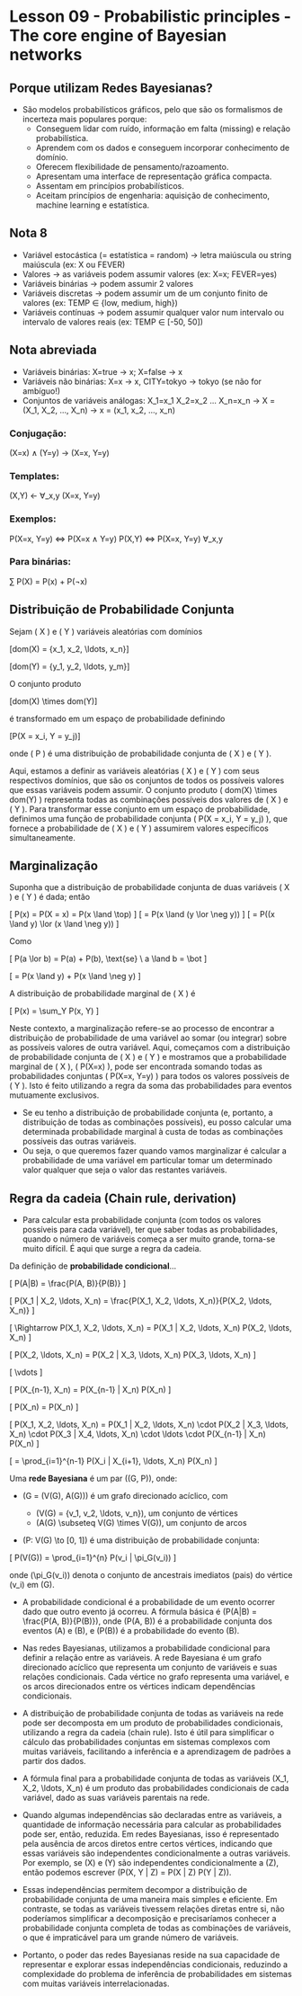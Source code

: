 # Lesson 09 - Probabilistic principles - The core engine of Bayesian networks


## Porque utilizam Redes Bayesianas?
- São modelos probabilísticos gráficos, pelo que são os formalismos de incerteza mais populares porque:
  - Conseguem lidar com ruído, informação em falta (missing) e relação probabilística.
  - Aprendem com os dados e conseguem incorporar conhecimento de domínio.
  - Oferecem flexibilidade de pensamento/razoamento.
  - Apresentam uma interface de representação gráfica compacta.
  - Assentam em princípios probabilísticos.
  - Aceitam princípios de engenharia: aquisição de conhecimento, machine learning e estatística.

## Nota 8
- Variável estocástica (= estatística = random) -> letra maiúscula ou string maiúscula (ex: X ou FEVER)
- Valores -> as variáveis podem assumir valores (ex: X=x; FEVER=yes)
- Variáveis binárias -> podem assumir 2 valores
- Variáveis discretas -> podem assumir um de um conjunto finito de valores (ex: TEMP ∈ {low, medium, high})
- Variáveis contínuas -> podem assumir qualquer valor num intervalo ou intervalo de valores reais (ex: TEMP ∈ [-50, 50])

## Nota abreviada
- Variáveis binárias: X=true -> x; X=false -> x
- Variáveis não binárias: X=x -> x, CITY=tokyo -> tokyo (se não for ambíguo!)
- Conjuntos de variáveis análogas:
  X_1=x_1
  X_2=x_2
  ...
  X_n=x_n
  -> X = (X_1, X_2, ..., X_n)
  -> x = (x_1, x_2, ..., x_n)

### Conjugação:
(X=x) ∧ (Y=y) -> (X=x, Y=y)

### Templates:
(X,Y) <- ∀_x,y (X=x, Y=y)

### Exemplos:
P(X=x, Y=y) <=> P(X=x ∧ Y=y)
P(X,Y) <=> P(X=x, Y=y) ∀_x,y

### Para binárias:
∑ P(X) = P(x) + P(¬x)

## Distribuição de Probabilidade Conjunta

Sejam \( X \) e \( Y \) variáveis aleatórias com domínios

\[dom(X) = \{x_1, x_2, \ldots, x_n\}\]

\[dom(Y) = \{y_1, y_2, \ldots, y_m\}\]

O conjunto produto

\[dom(X) \times dom(Y)\]

é transformado em um espaço de probabilidade definindo

\[P(X = x_i, Y = y_j)\]

onde \( P \) é uma distribuição de probabilidade conjunta de \( X \) e \( Y \).


Aqui, estamos a definir as variáveis aleatórias \( X \) e \( Y \) com seus respectivos domínios, que são os conjuntos de todos os possíveis valores que essas variáveis podem assumir. O conjunto produto \( dom(X) \times dom(Y) \) representa todas as combinações possíveis dos valores de \( X \) e \( Y \). Para transformar esse conjunto em um espaço de probabilidade, definimos uma função de probabilidade conjunta \( P(X = x_i, Y = y_j) \), que fornece a probabilidade de \( X \) e \( Y \) assumirem valores específicos simultaneamente.

## Marginalização

Suponha que a distribuição de probabilidade conjunta de duas variáveis \( X \) e \( Y \) é dada; então

\[
P(x) = P(X = x) = P(x \land \top)
\]
\[
= P(x \land (y \lor \neg y))
\]
\[
= P((x \land y) \lor (x \land \neg y))
\]

Como

\[
P(a \lor b) = P(a) + P(b), \text{se} \ a \land b = \bot
\]

\[
= P(x \land y) + P(x \land \neg y)
\]

A distribuição de probabilidade marginal de \( X \) é

\[
P(x) = \sum_Y P(x, Y)
\]


Neste contexto, a marginalização refere-se ao processo de encontrar a distribuição de probabilidade de uma variável ao somar (ou integrar) sobre as possíveis valores de outra variável. Aqui, começamos com a distribuição de probabilidade conjunta de \( X \) e \( Y \) e mostramos que a probabilidade marginal de \( X \), \( P(X=x) \), pode ser encontrada somando todas as probabilidades conjuntas \( P(X=x, Y=y) \) para todos os valores possíveis de \( Y \). Isto é feito utilizando a regra da soma das probabilidades para eventos mutuamente exclusivos.

- Se eu tenho a distribuição de probabilidade conjunta (e, portanto, a distribuição de todas as combinações possíveis), eu posso calcular uma determinada probabilidade marginal à custa de todas as combinações possíveis das outras variáveis.
- Ou seja, o que queremos fazer quando vamos marginalizar é calcular a probabilidade de uma variável em particular tomar um determinado valor qualquer que seja o valor das restantes variáveis.

## Regra da cadeia (Chain rule, derivation)

- Para calcular esta probabilidade conjunta (com todos os valores possíveis para cada variável), ter que saber todas as probabilidades, quando o número de variáveis começa a ser muito grande, torna-se muito difícil. É aqui que surge a regra da cadeia.

Da definição de **probabilidade condicional**...

\[
P(A|B) = \frac{P(A, B)}{P(B)}
\]

\[
P(X_1 | X_2, \ldots, X_n) = \frac{P(X_1, X_2, \ldots, X_n)}{P(X_2, \ldots, X_n)}
\]

\[
\Rightarrow P(X_1, X_2, \ldots, X_n) = P(X_1 | X_2, \ldots, X_n) P(X_2, \ldots, X_n)
\]

\[
P(X_2, \ldots, X_n) = P(X_2 | X_3, \ldots, X_n) P(X_3, \ldots, X_n)
\]

\[
\vdots
\]

\[
P(X_{n-1}, X_n) = P(X_{n-1} | X_n) P(X_n)
\]

\[
P(X_n) = P(X_n)
\]

\[
P(X_1, X_2, \ldots, X_n) = P(X_1 | X_2, \ldots, X_n) \cdot P(X_2 | X_3, \ldots, X_n) \cdot P(X_3 | X_4, \ldots, X_n) \cdot \ldots \cdot P(X_{n-1} | X_n) P(X_n)
\]

\[
= \prod_{i=1}^{n-1} P(X_i | X_{i+1}, \ldots, X_n) P(X_n)
\]

Uma **rede Bayesiana** é um par \((G, P)\), onde:

- \(G = (V(G), A(G))\) é um grafo direcionado acíclico, com
  - \(V(G) = \{v_1, v_2, \ldots, v_n\}\), um conjunto de vértices
  - \(A(G) \subseteq V(G) \times V(G)\), um conjunto de arcos

- \(P: V(G) \to [0, 1]\) é uma distribuição de probabilidade conjunta:

\[
P(V(G)) = \prod_{i=1}^{n} P(v_i | \pi_G(v_i))
\]

onde \(\pi_G(v_i)\) denota o conjunto de ancestrais imediatos (pais) do vértice \(v_i\) em \(G\).

- A probabilidade condicional é a probabilidade de um evento ocorrer dado que outro evento já ocorreu. A fórmula básica é \(P(A|B) = \frac{P(A, B)}{P(B)}\), onde \(P(A, B)\) é a probabilidade conjunta dos eventos \(A\) e \(B\), e \(P(B)\) é a probabilidade do evento \(B\).

- Nas redes Bayesianas, utilizamos a probabilidade condicional para definir a relação entre as variáveis. A rede Bayesiana é um grafo direcionado acíclico que representa um conjunto de variáveis e suas relações condicionais. Cada vértice no grafo representa uma variável, e os arcos direcionados entre os vértices indicam dependências condicionais.

- A distribuição de probabilidade conjunta de todas as variáveis na rede pode ser decomposta em um produto de probabilidades condicionais, utilizando a regra da cadeia (chain rule). Isto é útil para simplificar o cálculo das probabilidades conjuntas em sistemas complexos com muitas variáveis, facilitando a inferência e a aprendizagem de padrões a partir dos dados.

- A fórmula final para a probabilidade conjunta de todas as variáveis \(X_1, X_2, \ldots, X_n\) é um produto das probabilidades condicionais de cada variável, dado as suas variáveis parentais na rede.

- Quando algumas independências são declaradas entre as variáveis, a quantidade de informação necessária para calcular as probabilidades pode ser, então, reduzida. Em redes Bayesianas, isso é representado pela ausência de arcos diretos entre certos vértices, indicando que essas variáveis são independentes condicionalmente a outras variáveis. Por exemplo, se \(X\) e \(Y\) são independentes condicionalmente a \(Z\), então podemos escrever \(P(X, Y | Z) = P(X | Z) P(Y | Z)\).

- Essas independências permitem decompor a distribuição de probabilidade conjunta de uma maneira mais simples e eficiente. Em contraste, se todas as variáveis tivessem relações diretas entre si, não poderíamos simplificar a decomposição e precisaríamos conhecer a probabilidade conjunta completa de todas as combinações de variáveis, o que é impraticável para um grande número de variáveis.

- Portanto, o poder das redes Bayesianas reside na sua capacidade de representar e explorar essas independências condicionais, reduzindo a complexidade do problema de inferência de probabilidades em sistemas com muitas variáveis interrelacionadas.
